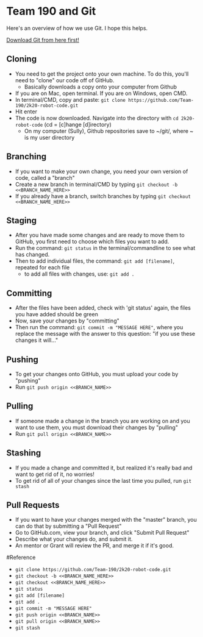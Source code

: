 # Team 190 and Git

Here's an overview of how we use Git. I hope this helps.

[Download Git from here first!](https://git-scm.com/)

## Cloning
- You need to get the project onto your own machine. To do this, you'll need to "clone" our code off of GitHub.
     - Basically downloads a copy onto your computer from Github
- If you are on Mac, open terminal. If you are on Windows, open CMD.
- In terminal/CMD, copy and paste: `git clone https://github.com/Team-190/2k20-robot-code.git`
- Hit enter
- The code is now downloaded. Navigate into the directory with `cd 2k20-robot-code` (cd = [c]hange [d]irectory)
     - On my computer (Sully), Github repositories save to ~/git/, where ~ is my user directory
## Branching
- If you want to make your own change, you need your own version of code, called a "branch"
- Create a new branch in terminal/CMD by typing `git checkout -b <<BRANCH_NAME_HERE>>`
- If you already have a branch, switch branches by typing `git checkout <<BRANCH_NAME_HERE>>`
## Staging
- After you have made some changes and are ready to move them to GitHub, you first need to choose which files you want to add.
- Run the command: `git status` in the terminal/commandline to see what has changed.
- Then to add individual files, the command: `git add [filename]`, repeated for each file
     - to add all files with changes, use: `git add .`
## Committing
- After the files have been added, check with 'git status' again, the files you have added should be green
- Now, save your changes by "committing"
- Then run the command: `git commit -m "MESSAGE HERE"`, where you replace the message with the answer to this question: "if you use these changes it will..."
## Pushing
- To get your changes onto GitHub, you must upload your code by "pushing"
- Run `git push origin <<BRANCH_NAME>>`
## Pulling
- If someone made a change in the branch you are working on and you want to use them, you must download their changes by "pulling"
- Run `git pull origin <<BRANCH_NAME>>`
## Stashing
- If you made a change and committed it, but realized it's really bad and want to get rid of it, no worries!
- To get rid of all of your changes since the last time you pulled, run `git stash`
## Pull Requests
- If you want to have your changes merged with the "master" branch, you can do that by submitting a "Pull Request"
- Go to GitHub.com, view your branch, and click "Submit Pull Request"
- Describe what your changes do, and submit it.
- An mentor or Grant will review the PR, and merge it if it's good.

#Reference
- `git clone https://github.com/Team-190/2k20-robot-code.git`
- `git checkout -b <<BRANCH_NAME_HERE>>`
- `git checkout <<BRANCH_NAME_HERE>>`
- `git status`
- `git add [filename]`
- `git add .`
- `git commit -m "MESSAGE HERE"`
- `git push origin <<BRANCH_NAME>>`
- `git pull origin <<BRANCH_NAME>>`
- `git stash`
